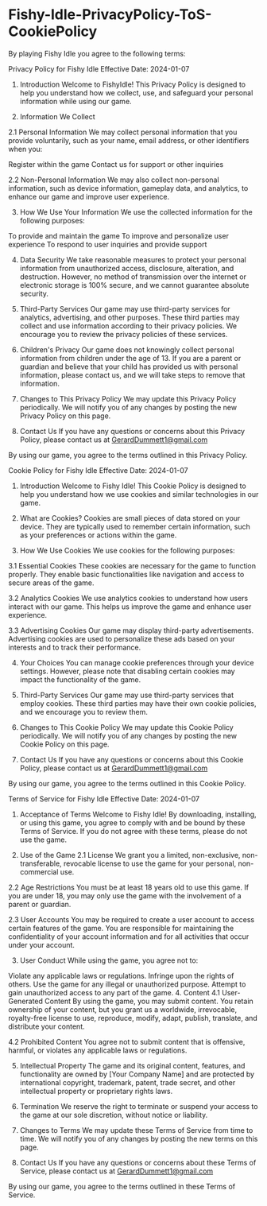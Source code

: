 # Fishy-Idle-PrivacyPolicy-ToS-CookiePolicy

By playing Fishy Idle you agree to the following terms: 

Privacy Policy for Fishy Idle
Effective Date: 2024-01-07

1. Introduction
Welcome to FishyIdle! This Privacy Policy is designed to help you understand how we collect, use, and safeguard your personal information while using our game.

2. Information We Collect

2.1 Personal Information
We may collect personal information that you provide voluntarily, such as your name, email address, or other identifiers when you:

Register within the game
Contact us for support or other inquiries

2.2 Non-Personal Information
We may also collect non-personal information, such as device information, gameplay data, and analytics, to enhance our game and improve user experience.

3. How We Use Your Information
We use the collected information for the following purposes:

To provide and maintain the game
To improve and personalize user experience
To respond to user inquiries and provide support

4. Data Security
We take reasonable measures to protect your personal information from unauthorized access, disclosure, alteration, and destruction. However, no method of transmission over the internet or electronic storage is 100% secure, and we cannot guarantee absolute security.

5. Third-Party Services
Our game may use third-party services for analytics, advertising, and other purposes. These third parties may collect and use information according to their privacy policies. We encourage you to review the privacy policies of these services.

6. Children's Privacy
Our game does not knowingly collect personal information from children under the age of 13. If you are a parent or guardian and believe that your child has provided us with personal information, please contact us, and we will take steps to remove that information.

7. Changes to This Privacy Policy
We may update this Privacy Policy periodically. We will notify you of any changes by posting the new Privacy Policy on this page.

8. Contact Us
If you have any questions or concerns about this Privacy Policy, please contact us at GerardDummett1@gmail.com 

By using our game, you agree to the terms outlined in this Privacy Policy.




Cookie Policy for Fishy Idle
Effective Date: 2024-01-07

1. Introduction
Welcome to Fishy Idle! This Cookie Policy is designed to help you understand how we use cookies and similar technologies in our game.

2. What are Cookies?
Cookies are small pieces of data stored on your device. They are typically used to remember certain information, such as your preferences or actions within the game.

3. How We Use Cookies
We use cookies for the following purposes:

3.1 Essential Cookies
These cookies are necessary for the game to function properly. They enable basic functionalities like navigation and access to secure areas of the game.

3.2 Analytics Cookies
We use analytics cookies to understand how users interact with our game. This helps us improve the game and enhance user experience.

3.3 Advertising Cookies
Our game may display third-party advertisements. Advertising cookies are used to personalize these ads based on your interests and to track their performance.

4. Your Choices
You can manage cookie preferences through your device settings. However, please note that disabling certain cookies may impact the functionality of the game.

5. Third-Party Services
Our game may use third-party services that employ cookies. These third parties may have their own cookie policies, and we encourage you to review them.

6. Changes to This Cookie Policy
We may update this Cookie Policy periodically. We will notify you of any changes by posting the new Cookie Policy on this page.

7. Contact Us
If you have any questions or concerns about this Cookie Policy, please contact us at GerardDummett1@gmail.com

By using our game, you agree to the terms outlined in this Cookie Policy.


Terms of Service for Fishy Idle
Effective Date: 2024-01-07

1. Acceptance of Terms
Welcome to Fishy Idle! By downloading, installing, or using this game, you agree to comply with and be bound by these Terms of Service. If you do not agree with these terms, please do not use the game.

2. Use of the Game
2.1 License
We grant you a limited, non-exclusive, non-transferable, revocable license to use the game for your personal, non-commercial use.

2.2 Age Restrictions
You must be at least 18 years old to use this game. If you are under 18, you may only use the game with the involvement of a parent or guardian.

2.3 User Accounts
You may be required to create a user account to access certain features of the game. You are responsible for maintaining the confidentiality of your account information and for all activities that occur under your account.

3. User Conduct
While using the game, you agree not to:

Violate any applicable laws or regulations.
Infringe upon the rights of others.
Use the game for any illegal or unauthorized purpose.
Attempt to gain unauthorized access to any part of the game.
4. Content
4.1 User-Generated Content
By using the game, you may submit content. You retain ownership of your content, but you grant us a worldwide, irrevocable, royalty-free license to use, reproduce, modify, adapt, publish, translate, and distribute your content.

4.2 Prohibited Content
You agree not to submit content that is offensive, harmful, or violates any applicable laws or regulations.

5. Intellectual Property
The game and its original content, features, and functionality are owned by [Your Company Name] and are protected by international copyright, trademark, patent, trade secret, and other intellectual property or proprietary rights laws.

6. Termination
We reserve the right to terminate or suspend your access to the game at our sole discretion, without notice or liability.

7. Changes to Terms
We may update these Terms of Service from time to time. We will notify you of any changes by posting the new terms on this page.

8. Contact Us
If you have any questions or concerns about these Terms of Service, please contact us at GerardDummett1@gmail.com

By using our game, you agree to the terms outlined in these Terms of Service.

